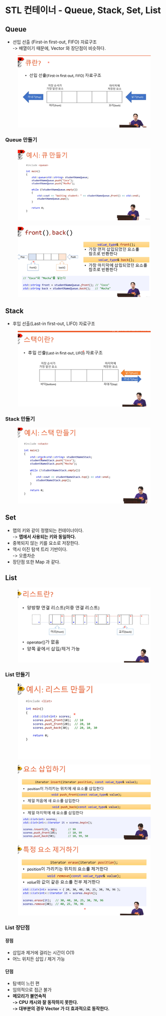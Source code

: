 # STL 컨테이너 - Queue, Stack, Set, List

## Queue

* 선입 선출 (First-in first-out, FIFO) 자료구조\
  \-> 배열이기 때문에, Vector 와 장단점이 비슷하다.&#x20;

<figure><img src="../../.gitbook/assets/image (6).png" alt=""><figcaption></figcaption></figure>

### Queue 만들기&#x20;

<figure><img src="../../.gitbook/assets/image (7).png" alt=""><figcaption></figcaption></figure>

<figure><img src="../../.gitbook/assets/image (8).png" alt=""><figcaption></figcaption></figure>

## Stack&#x20;

* 후입 선출(Last-in first-out, LIFO) 자료구조

<figure><img src="../../.gitbook/assets/image (9).png" alt=""><figcaption></figcaption></figure>

### Stack 만들기&#x20;

<figure><img src="../../.gitbook/assets/image (10).png" alt=""><figcaption></figcaption></figure>

## Set&#x20;

* 맵의 키와 같이 정렬되는 컨테이너이다. \
  \-> **맵에서 사용되는 키와 동일하다.**
* 중복되지 않는 키를 요소로 저장한다.&#x20;
* 역시 이진 탐색 트리 기반이다.\
  \-> 오름차순
* 장단점 또한 Map 과 같다.

## List

<figure><img src="../../.gitbook/assets/image (11).png" alt=""><figcaption></figcaption></figure>

### List 만들기

<figure><img src="../../.gitbook/assets/image (12).png" alt=""><figcaption></figcaption></figure>

<figure><img src="../../.gitbook/assets/image (13).png" alt=""><figcaption></figcaption></figure>

<figure><img src="../../.gitbook/assets/image (14).png" alt=""><figcaption></figcaption></figure>

### List 장단점&#x20;

#### 장점&#x20;

* 삽입과 제거에 걸리는 시간이 O(1)
* 어느 위치든 삽입 / 제거 가능&#x20;

#### 단점

* 탐색이 느린 편&#x20;
* 임의적으로 접근 불가&#x20;
* **메모리가 불연속적**\
  **-> CPU 캐시와 잘 동작하지 못한다.** \
  **-> 대부분의 경우 Vector 가 더 효과적으로 동작한다.**&#x20;

